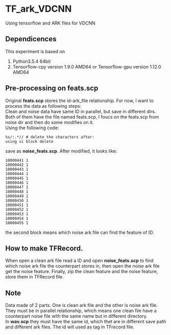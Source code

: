# TF_ark_VDCNN
Using tensorflow and ARK files for VDCNN 

## Dependicences
This experiment is based on
1. Python3.5.4 64bit
2. Tensorflow-cpy version 1.9.0 AMD64 or
   Tensorflow-gpu version 1.12.0 AMD64

## Pre-processing on feats.scp
Original **feats.scp** stores the id-ark_file relationship. For now, I want to process the data as following steps:  
Clean and noise data have same ID in parallel, but save in different dirs. Both of them have the file named feats.scp, I foucs on the feats.scp from noise dir and then do some modifies on it.  
Using the following code:
```
%s/:.*// # delete the characters after:
using vi block delete
```
save as **noise_feats.scp**. After modified, it looks like:
```
10000441 1
10000442 1
10000443 1
10000444 1
10000445 1
10000446 1
10000447 1
10000448 1
10000449 1
10000450 1
10000451 1
10000452 1
10000453 1
10000454 1
10000455 1
```
the second block means which noise ark file can find the feature of ID.  

## How to make TFRecord.
When open a clean ark file read a ID and open **noise_feats.scp** to find which noise ark file the counterpart stores in, then open the noise ark file get the noise feature. Finally, zip the clean feature and the noise feature, store them in TFRecord file.

## Note
Data made of 2 parts. One is clean ark file and the other is noise ark file. They must be in parallel relationship, which means one clean file have a counterpart noise file with the same name but in different directory.  
In **wav.scp** they must have the same id, which thet are in different save path and different ark files. The id will used as tag in TFrecord file.